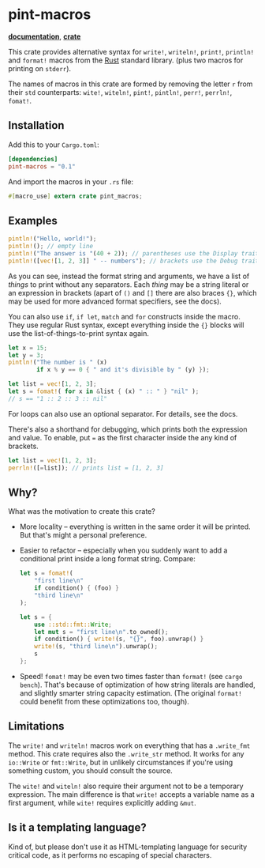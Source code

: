 # pint-macros

[**documentation**](https://docs.rs/pint-macros),
[**crate**](https://crates.io/crates/pint-macros)

This crate provides alternative syntax for
`write!`, `writeln!`, `print!`, `println!` and `format!` macros
from the [Rust](https://www.rust-lang.org/) standard library.
(plus two macros for printing on `stderr`).

The names of macros in this crate
are formed by removing the letter `r` from their `std` counterparts:
`wite!`, `witeln!`, `pint!`, `pintln!`,
`perr!`, `perrln!`, `fomat!`.

## Installation

Add this to your `Cargo.toml`:

```toml
[dependencies]
pint-macros = "0.1"
```

And import the macros in your `.rs` file:

```rust
#[macro_use] extern crate pint_macros;
```

## Examples

```rust
pintln!("Hello, world!");
pintln!(); // empty line
pintln!("The answer is "(40 + 2)); // parentheses use the Display trait
pintln!([vec![1, 2, 3]] " -- numbers"); // brackets use the Debug trait
```

As you can see, instead the format string and arguments,
we have a list of *things* to print
without any separators.
Each *thing* may be a string literal or an expression in brackets
(apart of `()` and `[]` there are also braces `{}`, which may
be used for more advanced format specifiers, see the docs).

You can also use `if`, `if let`, `match` and `for` constructs
inside the macro. They use regular Rust syntax, except
everything inside the `{}` blocks will use the
list-of-things-to-print syntax again.

```rust
let x = 15;
let y = 3;
pintln!("The number is " (x) 
        if x % y == 0 { " and it's divisible by " (y) });
```

```rust
let list = vec![1, 2, 3];
let s = fomat!( for x in &list { (x) " :: " } "nil" );
// s == "1 :: 2 :: 3 :: nil"
```

For loops can also use an optional separator. For details,
see the docs.

There's also a shorthand for debugging, which prints both
the expression and value. To enable, put `=` as the first
character inside the any kind of brackets.

```rust
let list = vec![1, 2, 3];
perrln!([=list]); // prints list = [1, 2, 3]
```

## Why?

What was the motivation to create this crate?

* More locality – everything is written in the same order
  it will be printed. But that's might a personal preference.
* Easier to refactor – especially when you suddenly want
  to add a conditional print inside a long format string. Compare:

  ```rust
  let s = fomat!(
      "first line\n"
      if condition() { (foo) }
      "third line\n"
  );
  ```

  ```rust
  let s = {
      use ::std::fmt::Write;
      let mut s = "first line\n".to_owned();
      if condition() { write!(s, "{}", foo).unwrap() }
      write!(s, "third line\n").unwrap();
      s
  };
  ```

* Speed! `fomat!` may be even two times faster than `format!`
  (see `cargo bench`).
  That's because of optimization of how string literals
  are handled, and slightly smarter string capacity estimation.
  (The original `format!` could benefit from these optimizations
  too, though).

## Limitations

The `write!` and `writeln!` macros work on everything that
has a `.write_fmt` method. This crate requires also
the `.write_str` method. It works for any `io::Write` or
`fmt::Write`, but in unlikely circumstances if you're using something
custom, you should consult the source.

The `wite!` and `witeln!` also require their argument not to be
a temporary expression. The main difference is that `write!` accepts
a variable name as a first argument, while `wite!` requires
explicitly adding `&mut`.

## Is it a templating language?

Kind of, but please don't use it as HTML-templating language
for security critical code, as it performs no escaping
of special characters.


